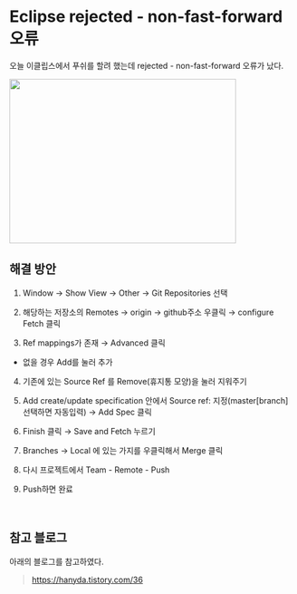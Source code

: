 # Eclipse rejected - non-fast-forward 오류

오늘 이클립스에서 푸쉬를 할려 했는데 rejected - non-fast-forward 오류가 났다.

<img src="https://github.com/mic050r/TIL/assets/103114387/27b19128-1ffb-457f-8bc3-513355bfc4c1"  width="400" height="290">

<br>

## 해결 방안 
1. Window → Show View → Other → Git Repositories 선택

2. 해당하는 저장소의 Remotes → origin →  github주소 우클릭 → configure Fetch 클릭

3. Ref mappings가 존재 → Advanced 클릭

  - 없을 경우 Add를 눌러 추가

4. 기존에 있는 Source Ref 를 Remove(휴지통 모양)을 눌러 지워주기

5. Add create/update specification 안에서 Source ref: 지정(master[branch] 선택하면 자동입력) → Add Spec 클릭

6. Finish 클릭 → Save and Fetch 누르기

7. Branches → Local 에 있는 가지를 우클릭해서 Merge 클릭

8. 다시 프로젝트에서 Team - Remote - Push

9. Push하면 완료
<br>

## 참고 블로그
아래의 블로그를 참고하였다.
> https://hanyda.tistory.com/36
>
